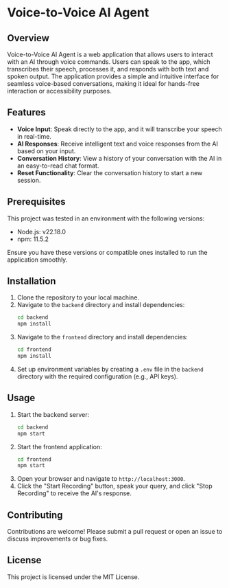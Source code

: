 # Voice-to-Voice AI Agent

## Overview
Voice-to-Voice AI Agent is a web application that allows users to interact with an AI through voice commands. Users can speak to the app, which transcribes their speech, processes it, and responds with both text and spoken output. The application provides a simple and intuitive interface for seamless voice-based conversations, making it ideal for hands-free interaction or accessibility purposes.

## Features
- **Voice Input**: Speak directly to the app, and it will transcribe your speech in real-time.
- **AI Responses**: Receive intelligent text and voice responses from the AI based on your input.
- **Conversation History**: View a history of your conversation with the AI in an easy-to-read chat format.
- **Reset Functionality**: Clear the conversation history to start a new session.

## Prerequisites
This project was tested in an environment with the following versions:
- Node.js: v22.18.0
- npm: 11.5.2

Ensure you have these versions or compatible ones installed to run the application smoothly.

## Installation
1. Clone the repository to your local machine.
2. Navigate to the `backend` directory and install dependencies:
   ```bash
   cd backend
   npm install
   ```
3. Navigate to the `frontend` directory and install dependencies:
   ```bash
   cd frontend
   npm install
   ```
4. Set up environment variables by creating a `.env` file in the `backend` directory with the required configuration (e.g., API keys).

## Usage
1. Start the backend server:
   ```bash
   cd backend
   npm start
   ```
2. Start the frontend application:
   ```bash
   cd frontend
   npm start
   ```
3. Open your browser and navigate to `http://localhost:3000`.
4. Click the "Start Recording" button, speak your query, and click "Stop Recording" to receive the AI's response.

## Contributing
Contributions are welcome! Please submit a pull request or open an issue to discuss improvements or bug fixes.

## License
This project is licensed under the MIT License.